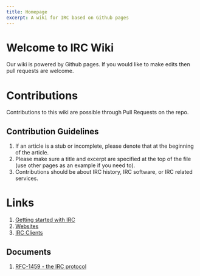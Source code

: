 ```yaml
---
title: Homepage
excerpt: A wiki for IRC based on Github pages
---
```

# Welcome to IRC Wiki
Our wiki is powered by Github pages. If you would like to make edits then pull requests are welcome.

# Contributions
Contributions to this wiki are possible through Pull Requests on the repo.

## Contribution Guidelines
1. If an article is a stub or incomplete, please denote that at the beginning of the article.
2. Please make sure a title and excerpt are specified at the top of the file (use  other pages as an example if you need to).
3. Contributions should be about IRC history, IRC software, or IRC related services.

# Links
1. [Getting started with IRC](/wiki/getting-started)
2. [Websites](/wiki/websites)
3. [IRC Clients](/wiki/client/#list-of-irc-clients)

## Documents
1. [RFC-1459 - the IRC protocol](wiki/docs/rfc1459.pdf)